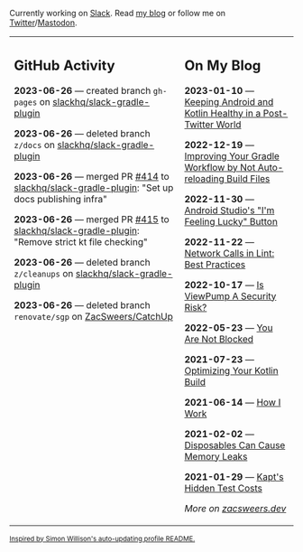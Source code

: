 Currently working on [Slack](https://slack.com/). Read [my blog](https://zacsweers.dev/) or follow me on [Twitter](https://twitter.com/ZacSweers)/[Mastodon](https://hachyderm.io/@ZacSweers).

<table><tr><td valign="top" width="60%">

## GitHub Activity
<!-- githubActivity starts -->
**2023-06-26** — created branch `gh-pages` on [slackhq/slack-gradle-plugin](https://github.com/slackhq/slack-gradle-plugin)

**2023-06-26** — deleted branch `z/docs` on [slackhq/slack-gradle-plugin](https://github.com/slackhq/slack-gradle-plugin)

**2023-06-26** — merged PR [#414](https://github.com/slackhq/slack-gradle-plugin/pull/414) to [slackhq/slack-gradle-plugin](https://github.com/slackhq/slack-gradle-plugin): "Set up docs publishing infra"

**2023-06-26** — merged PR [#415](https://github.com/slackhq/slack-gradle-plugin/pull/415) to [slackhq/slack-gradle-plugin](https://github.com/slackhq/slack-gradle-plugin): "Remove strict kt file checking"

**2023-06-26** — deleted branch `z/cleanups` on [slackhq/slack-gradle-plugin](https://github.com/slackhq/slack-gradle-plugin)

**2023-06-26** — deleted branch `renovate/sgp` on [ZacSweers/CatchUp](https://github.com/ZacSweers/CatchUp)
<!-- githubActivity ends -->
</td><td valign="top" width="40%">

## On My Blog
<!-- blog starts -->
**2023-01-10** — [Keeping Android and Kotlin Healthy in a Post-Twitter World](https://www.zacsweers.dev/keeping-android-healthy/)

**2022-12-19** — [Improving Your Gradle Workflow by Not Auto-reloading Build Files](https://www.zacsweers.dev/improving-your-workflow-by-not-auto-reloading-build-files/)

**2022-11-30** — [Android Studio's "I'm Feeling Lucky" Button](https://www.zacsweers.dev/android-studios-im-feeling-lucky-button/)

**2022-11-22** — [Network Calls in Lint: Best Practices](https://www.zacsweers.dev/network-calls-in-lint-best-practices/)

**2022-10-17** — [Is ViewPump A Security Risk?](https://www.zacsweers.dev/is-viewpump-a-security-risk/)

**2022-05-23** — [You Are Not Blocked](https://www.zacsweers.dev/you-are-not-blocked/)

**2021-07-23** — [Optimizing Your Kotlin Build](https://www.zacsweers.dev/optimizing-your-kotlin-build/)

**2021-06-14** — [How I Work](https://www.zacsweers.dev/how-i-work/)

**2021-02-02** — [Disposables Can Cause Memory Leaks](https://www.zacsweers.dev/disposables-can-cause-memory-leaks/)

**2021-01-29** — [Kapt's Hidden Test Costs](https://www.zacsweers.dev/kapts-hidden-test-costs/)
<!-- blog ends -->
_More on [zacsweers.dev](https://zacsweers.dev/)_
</td></tr></table>

<sub><a href="https://simonwillison.net/2020/Jul/10/self-updating-profile-readme/">Inspired by Simon Willison's auto-updating profile README.</a></sub>